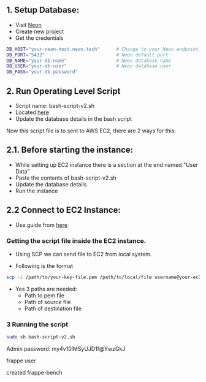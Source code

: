 ## 1. Setup Database:

- Visit [Neon](https://console.neon.tech)
- Create new project
- Get the credentials 

```bash
DB_HOST="your-neon-host.neon.tech"      # Change to your Neon endpoint
DB_PORT="5432"                          # Neon default port
DB_NAME="your-db-name"                  # Neon database name
DB_USER="your-db-user"                  # Neon database user
DB_PASS="your-db-password" 
```



## 2. Run Operating Level Script

- Script name: bash-script-v2.sh
- Located [here](./Operating%20System%20Script/bash-script-v2.sh)
- Update the database details in the bash script

Now this script file is to sent to AWS EC2, there are 2 ways for this: 



## 2.1. Before starting the instance: 


- While setting up EC2 instance there is a section at the end named "User Data" 
- Paste the contents of bash-script-v2.sh 
- Update the database details 
- Run the instance


## 2.2 Connect to EC2 Instance:

- Use guide from [here](./SSH%20into%20EC2/readme.md)


### Getting the script file inside the EC2 instance. 

- Using SCP we can send file to EC2 from local system. 

- Following is the format
```bash
scp -i /path/to/your-key-file.pem /path/to/local/file username@your-ec2-public-ip:/path/to/destination/
```
- Yes 3 paths are needed: 
    - Path to pem file
    - Path of source file
    - Path of destination file

### 3 Running the script

```bash
sudo sh bash-script-v2.sh
```

Admin password: my4v10lMSyUJD1f@YwzGkJ



frappe user

created frappe-bench



